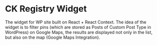 # CK Registry Widget

The widget for WP site built on React + React Context. The idea of the widget is to filter pins (which are stored as
Posts of Custom Post Type in WordPress) on Google Maps, the results are displayed not only in the list, but also on the
map (Google Maps Integration).